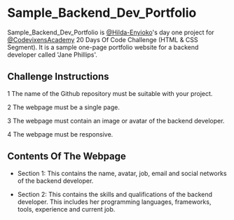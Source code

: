 # Sample_Backend_Dev_Portfolio

Sample_Backend_Dev_Portfolio is [@Hilda-Enyioko](https://www.github.com/Hilda-Enyioko)'s day one project for [@CodevixensAcademy](https://www.github.com/CodevixensAcademy) 20 Days Of Code Challenge (HTML & CSS Segment).
It is a sample one-page portfolio website for a backend developer called 'Jane Phillips'. 

## Challenge Instructions

1  The name of the Github repository must be suitable with your project.

2  The webpage must be a single page.

3  The webpage must contain an image or avatar of the backend developer.

4  The webpage must be responsive.

## Contents Of The Webpage

-  Section 1: This contains the name, avatar, job, email and social networks of the backend developer.

-  Section 2: This contains the skills and qualifications of the backend developer. This includes her programming languages, frameworks, tools, experience and current job.
